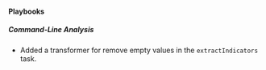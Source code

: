 
#### Playbooks

##### Command-Line Analysis

- Added a transformer for remove empty values in the `extractIndicators` task.
